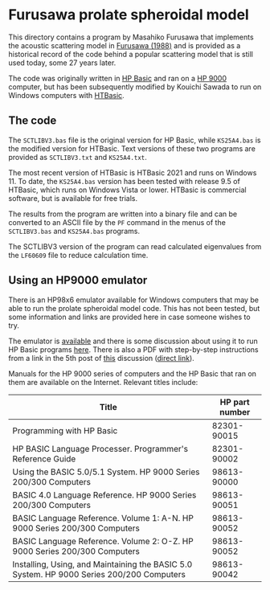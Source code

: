 # Furusawa prolate spheroidal model

This directory contains a program by Masahiko Furusawa that implements the acoustic scattering model in [Furusawa (1988)](https://doi.org/10.1250/ast.9.13) and is provided as a historical record of the code behind a popular scattering model that is still used today, some 27 years later.

The code was originally written in [HP Basic](https://en.wikipedia.org/wiki/Rocky_Mountain_BASIC) and ran on a [HP 9000](https://en.wikipedia.org/wiki/HP_9000) computer, but has been subsequently modified by Kouichi Sawada to run on Windows computers with [HTBasic](https://transera.com/).

## The code

The `SCTLIBV3.bas` file is the original version for HP Basic, while `KS25A4.bas` is the modified version for HTBasic. Text versions of these two programs are provided as `SCTLIBV3.txt` and `KS25A4.txt`.

The most recent version of HTBasic is HTBasic 2021 and runs on Windows 11. To date, the `KS25A4.bas` version has been tested with release 9.5 of HTBasic, which runs on Windows Vista or lower. HTBasic is commercial software, but is available for free trials.

The results from the program are written into a binary file and can be converted to an ASCII file by the `PF` command in the menus of the `SCTLIBV3.bas` and `KS25A4.bas` programs.

The SCTLIBV3 version of the program can read calculated eigenvalues from the `LF60609` file to reduce calculation time.

## Using an HP9000 emulator

There is an HP98x6 emulator available for Windows computers that may be able to run the prolate spheroidal model code. This has not been tested, but some information and links are provided here in case someone wishes to try.

The emulator is [available](https://sites.google.com/site/olivier2smet2/hp_projects/hp98x6) and there is some discussion about using it to run HP Basic programs [here](https://groups.io/g/HP-Agilent-Keysight-equipment/topic/hpbasic_for_windows/79258624?page=4). There is also a PDF with step-by-step instructions from a link in the 5th post of [this](https://groups.io/g/VintHPcom/topic/hp_98x6_emulator/102119518) discussion ([direct link](https://groups.io/g/VintHPcom/attachment/10443/0/HP%20Emulator%20guide_V1.2.pdf)).

Manuals for the HP 9000 series of computers and the HP Basic that ran on them are available on the Internet. Relevant titles include:

|Title|HP part number|
|-----|--------------|
|Programming with HP Basic|82301-90015|
|HP BASIC Language Processer. Programmer's Reference Guide|82301-90002|
|Using the BASIC 5.0/5.1 System. HP 9000 Series 200/300 Computers|98613-90000|
|BASIC 4.0 Language Reference. HP 9000 Series 200/300 Computers|98613-90051|
|BASIC Language Reference. Volume 1: A-N. HP 9000 Series 200/300 Computers|98613-90052|
|BASIC Language Reference. Volume 2: O-Z. HP 9000 Series 200/300 Computers|98613-90052|
|Installing, Using, and Maintaining the BASIC 5.0 System. HP 9000 Series 200/200 Computers|98613-90042|
